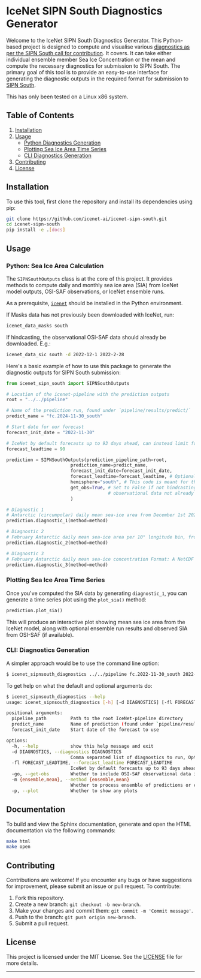# IceNet SIPN South Diagnostics Generator

Welcome to the IceNet SIPN South Diagnostics Generator. This Python-based project is designed to compute and visualise various [diagnostics as per the SIPN South call for contribution](https://fmassonn.github.io/sipn-south.github.io/doc/2024-2025/SIPNSouth_2024-2025_call.pdf). It covers. It can take either individual ensemble member Sea Ice Concentration or the mean and compute the necessary diagnostics for submission to SIPN South. The primary goal of this tool is to provide an easy-to-use interface for generating the diagnostic outputs in the required format for submission to [SIPN South](https://fmassonn.github.io/sipn-south.github.io/).

This has only been tested on a Linux x86 system.

## Table of Contents

1. [Installation](#installation)
2. [Usage](#usage)
   - [Python Diagnostics Generation](#python-sea-ice-area-calculation)
   - [Plotting Sea Ice Area Time Series](#plotting-sea-ice-area-time-series)
   - [CLI Diagnostics Generation](#cli-diagnostics-generation)
3. [Contributing](#contributing)
4. [License](#license)

## Installation

To use this tool, first clone the repository and install its dependencies using pip:

```bash
git clone https://github.com/icenet-ai/icenet-sipn-south.git
cd icenet-sipn-south
pip install -e .[docs]
```

## Usage

### Python: Sea Ice Area Calculation

The `SIPNSouthOutputs` class is at the core of this project. It provides methods to compute daily and monthly sea ice area (SIA) from IceNet model outputs, OSI-SAF observations, or IceNet ensemble runs.

As a prerequisite, [`icenet`](https://github.com/icenet-ai/icenet) should be installed in the Python environment.

If Masks data has not previously been downloaded with IceNet, run:

```bash
icenet_data_masks south
```

If hindcasting, the observational OSI-SAF data should already be downloaded. E.g.:

```bash
icenet_data_sic south -d 2022-12-1 2022-2-28
```

Here's a basic example of how to use this package to generate the diagnostic outputs for SIPN South submission:

```python
from icenet_sipn_south import SIPNSouthOutputs

# Location of the icenet-pipeline with the prediction outputs
root = "../../pipeline"

# Name of the prediction run, found under `pipeline/results/predict/`
predict_name = "fc.2024-11-30_south"

# Start date for our forecast
forecast_init_date = "2022-11-30"

# IceNet by default forecasts up to 93 days ahead, can instead limit forecast end date for analysis
forecast_leadtime = 90

prediction = SIPNSouthOutputs(prediction_pipeline_path=root,
                        prediction_name=predict_name,
                        forecast_init_date=forecast_init_date,
                        forecast_leadtime=forecast_leadtime, # Optional
                        hemisphere="south", # This code is meant for the Southern hemisphere
                        get_obs=True, # Set to False if not hindcasting or OSI-SAF
                                      # observational data not already downloaded
                        )

# Diagnostic 1
# Antarctic (circumpolar) daily mean sea-ice area from December 1st 2022 to February 28th 2023 included (90 days).
prediction.diagnostic_1(method=method)

# Diagnostic 2
# February Antarctic daily mean sea-ice area per 10° longitude bin, from December 1st 2022 to February 28th 2023 included (90 days).
prediction.diagnostic_2(method=method)

# Diagnostic 3
# February Antarctic daily mean sea-ice concentration Format: A NetCDF file with 90 timesteps (one per day from December 1st 2022 to February 28th 2023). Each time step displays the spatial field of sea-ice concentration.
prediction.diagnostic_3(method=method)
```

### Plotting Sea Ice Area Time Series

Once you've computed the SIA data by generating `diagnostic_1`, you can generate a time series plot using the `plot_sia()` method:

```python
prediction.plot_sia()
```

This will produce an interactive plot showing mean sea ice area from the IceNet model, along with optional ensemble run results and observed SIA from OSI-SAF (if available).

### CLI: Diagnostics Generation

A simpler approach would be to use the command line option:

```bash
$ icenet_sipnsouth_diagnostics ../../pipeline fc.2022-11-30_south 2022-11-30 -d 1,2,3 -p -m ensemble -fl 90
```

To get help on what the default and optional arguments do:

```bash
$ icenet_sipnsouth_diagnostics --help
usage: icenet_sipnsouth_diagnostics [-h] [-d DIAGNOSTICS] [-fl FORECAST_LEADTIME] [-go] [-m {ensemble,mean}] [-p] pipeline_path predict_name forecast_init_date

positional arguments:
  pipeline_path         Path to the root IceNet-pipeline directory
  predict_name          Name of prediction (found under `pipeline/results/predict/`)
  forecast_init_date    Start date of the forecast to use

options:
  -h, --help            show this help message and exit
  -d DIAGNOSTICS, --diagnostics DIAGNOSTICS
                        Comma separated list of diagnostics to run, Options: `1,2,3`
  -fl FORECAST_LEADTIME, --forecast_leadtime FORECAST_LEADTIME
                        IceNet by default forecasts up to 93 days ahead, can instead specify how many days to process for this diagnostic, Default=90
  -go, --get-obs        Whether to include OSI-SAF observational data in plot/processing
  -m {ensemble,mean}, --method {ensemble,mean}
                        Whether to process ensemble of predictions or ensemble mean
  -p, --plot            Whether to show any plots
```

## Documentation

To build and view the Sphinx documentation, generate and open the HTML documentation via the following commands:

```bash
make html
make open
```

## Contributing

Contributions are welcome! If you encounter any bugs or have suggestions for improvement, please submit an issue or pull request. To contribute:

1. Fork this repository.
2. Create a new branch: `git checkout -b new-branch`.
3. Make your changes and commit them: `git commit -m 'Commit message'`.
4. Push to the branch: `git push origin new-branch`.
5. Submit a pull request.

## License

This project is licensed under the MIT License. See the [LICENSE](LICENSE) file for more details.

---
